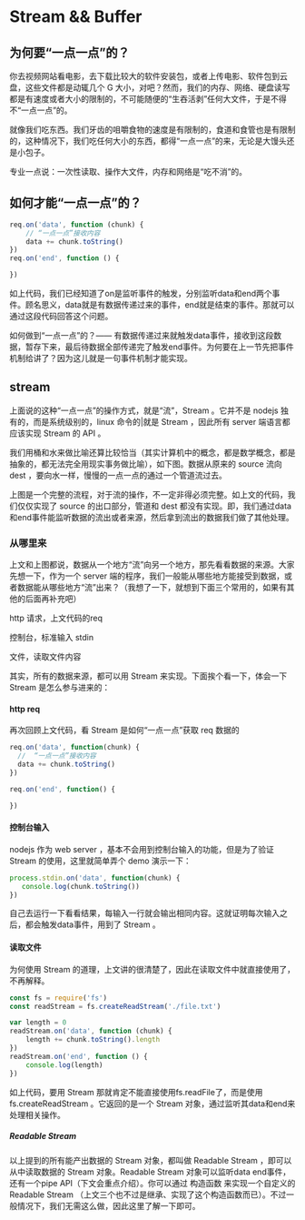 # Stream && Buffer

## 为何要“一点一点”的？

你去视频网站看电影，去下载比较大的软件安装包，或者上传电影、软件包到云盘，这些文件都是动辄几个 G 大小，对吧？然而，我们的内存、网络、硬盘读写都是有速度或者大小的限制的，不可能随便的“生吞活剥”任何大文件，于是不得不“一点一点”的。

就像我们吃东西。我们牙齿的咀嚼食物的速度是有限制的，食道和食管也是有限制的，这种情况下，我们吃任何大小的东西，都得“一点一点”的来，无论是大馒头还是小包子。

专业一点说：一次性读取、操作大文件，内存和网络是“吃不消”的。

## 如何才能“一点一点”的？

```js
req.on('data', function (chunk) {
    // “一点一点”接收内容
    data += chunk.toString()
})
req.on('end', function () {

})
```

如上代码，我们已经知道了on是监听事件的触发，分别监听data和end两个事件。顾名思义，data就是有数据传递过来的事件，end就是结束的事件。那就可以通过这段代码回答这个问题。

如何做到“一点一点”的？—— 有数据传递过来就触发data事件，接收到这段数据，暂存下来，最后待数据全部传递完了触发end事件。为何要在上一节先把事件机制给讲了？因为这儿就是一句事件机制才能实现。

## stream

上面说的这种“一点一点”的操作方式，就是“流”，Stream 。它并不是 nodejs 独有的，而是系统级别的，linux 命令的|就是 Stream ，因此所有 server 端语言都应该实现 Stream 的 API 。

我们用桶和水来做比喻还算比较恰当（其实计算机中的概念，都是数学概念，都是抽象的，都无法完全用现实事务做比喻），如下图。数据从原来的 source 流向 dest ，要向水一样，慢慢的一点一点的通过一个管道流过去。

上图是一个完整的流程，对于流的操作，不一定非得必须完整。如上文的代码，我们仅仅实现了 source 的出口部分，管道和 dest 都没有实现。即，我们通过data和end事件能监听数据的流出或者来源，然后拿到流出的数据我们做了其他处理。

### 从哪里来

上文和上图都说，数据从一个地方“流”向另一个地方，那先看看数据的来源。大家先想一下，作为一个 server 端的程序，我们一般能从哪些地方能接受到数据，或者数据能从哪些地方“流”出来？（我想了一下，就想到下面三个常用的，如果有其他的后面再补充吧）

http 请求，上文代码的req

控制台，标准输入 stdin

文件，读取文件内容

其实，所有的数据来源，都可以用 Stream 来实现。下面挨个看一下，体会一下 Stream 是怎么参与进来的：

#### http req

再次回顾上文代码，看 Stream 是如何“一点一点”获取 req 数据的

```js
req.on('data', function(chunk) {
  //  “一点一点”接收内容
  data += chunk.toString()
})

req.on('end', function() {

})
```

#### 控制台输入

nodejs 作为 web server ，基本不会用到控制台输入的功能，但是为了验证 Stream 的使用，这里就简单弄个 demo 演示一下：

```js
process.stdin.on('data', function(chunk) {
   console.log(chunk.toString())
})
```

自己去运行一下看看结果，每输入一行就会输出相同内容。这就证明每次输入之后，都会触发data事件，用到了 Stream 。

#### 读取文件

为何使用 Stream 的道理，上文讲的很清楚了，因此在读取文件中就直接使用了，不再解释。

```js
const fs = require('fs')
const readStream = fs.createReadStream('./file.txt')

var length = 0
readStream.on('data', function (chunk) {
    length += chunk.toString().length
})
readStream.on('end', function () {
    console.log(length)
})
```

如上代码，要用 Stream 那就肯定不能直接使用fs.readFile了，而是使用fs.createReadStream 。它返回的是一个 Stream 对象，通过监听其data和end来处理相关操作。

##### Readable Stream

以上提到的所有能产出数据的 Stream 对象，都叫做 Readable Stream ，即可以从中读取数据的 Stream 对象。Readable Stream 对象可以监听data end事件，还有一个pipe API（下文会重点介绍）。你可以通过 构造函数 来实现一个自定义的 Readable Stream （上文三个也不过是继承、实现了这个构造函数而已）。不过一般情况下，我们无需这么做，因此这里了解一下即可。